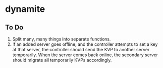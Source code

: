 dynamite
=========

## To Do
1. Split many, many things into separate functions.
2. If an added server goes offline, and the controller attempts to set a key at that server, the controller should send the KVP to another server temporarily. When the server comes back online, the secondary server should migrate all temporarily KVPs accordingly.